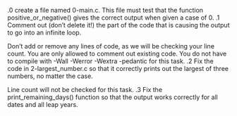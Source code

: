 .0 create a file named 0-main.c. This file must test that the function positive_or_negative() gives the correct output when given a case of 0.
.1  Comment out (don’t delete it!) the part of the code that is causing the output to go into an infinite loop.

Don’t add or remove any lines of code, as we will be checking your line count. You are only allowed to comment out existing code.
You do not have to compile with -Wall -Werror -Wextra -pedantic for this task.
.2 Fix the code in 2-largest_number.c so that it correctly prints out the largest of three numbers, no matter the case.

Line count will not be checked for this task.
.3 Fix the print_remaining_days() function so that the output works correctly for all dates and all leap years.